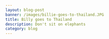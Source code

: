 ```yaml
---
layout: blog-post
banner: /images/billie-goes-to-thailand.JPG
title: Billy goes to Thailand
description: Don't sit on elephants
category: blog
---
```

